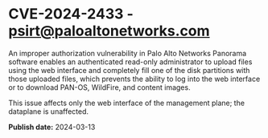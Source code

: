 # CVE-2024-2433 - psirt@paloaltonetworks.com

An improper authorization vulnerability in Palo Alto Networks Panorama software enables an authenticated read-only administrator to upload files using the web interface and completely fill one of the disk partitions with those uploaded files, which prevents the ability to log into the web interface or to download PAN-OS, WildFire, and content images. 



This issue affects only the web interface of the management plane; the dataplane is unaffected.


**Publish date:** 2024-03-13
